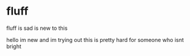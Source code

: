 # fluff


fluff is sad 
is new to this 

hello 
im new and im trying out 
this is pretty hard for someone who isnt bright 

